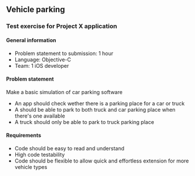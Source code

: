 ## Vehicle parking
### Test exercise for Project X application

#### General information

* Problem statement to submission: 1 hour
* Language: Objective-C
* Team: 1 iOS developer

#### Problem statement

Make a basic simulation of car parking software 
* An app should check wether there is a parking place for a car or truck 
* A should be able to park to both truck and car parking place when there's one available 
* A truck should only be able to park to truck parking place

#### Requirements

* Code should be easy to read and understand
* High code testability
* Code should be flexible to allow quick and effortless extension for more vehicle types
